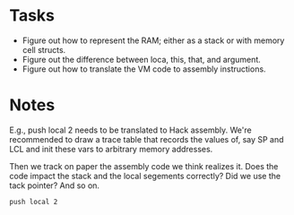 
# Tasks

- Figure out how to represent the RAM; either as a stack or with memory cell structs.
- Figure out the difference between loca, this, that, and argument.
- Figure out how to translate the VM code to assembly instructions.

# Notes

E.g., push local 2 needs to be translated to Hack assembly.
We're recommended to draw a trace table that records
the values of, say SP and LCL and init these vars
to arbitrary memory addresses.

Then we track on paper the assembly code we think
realizes it. Does the code impact the stack and the local segements correctly?
Did we use the tack pointer? And so on.

```hack
push local 2
```

```assembly


```
